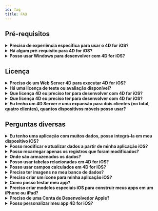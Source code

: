 ```yaml
---
id: faq
title: FAQ
---
```


## Pré-requisitos

<details>
<summary>
    <strong>Preciso de experiência específica para usar o 4D for iOS?</strong>
</summary>

Com 4D for iOS, pode criar facilmente projetos móveis diretamente desde 4D, sem necessidade de experiência prévia na criação de aplicações iOS nativas!

O editor de projetos móveis foi criado para que seja possível usar 4D for iOS sem nenhum conhecimento específico no desenvolvimento de aplicações móveis.

</details>

<details>
<summary>
<strong>Há algum pré-requisito para 4D for iOS?</strong>
</summary>

### Tabela de comparação de versões

| Xcode  | Swift | iOS      | 4D   | macOS   |
| ------ | ----- | -------- | ---- | ------- |
| 11.1   | 5.1   | iOS 13.0 | 18   | 10.14.4 |
| 10.2.1 | 5.0   | iOS 12.2 | 17R6 | 10.14.4 |
| 10.2   | 4.2.1 | iOS 12.2 | 17R5 | 10.14.3 |
| 10.1   | 4.2.1 | iOS 12   | 17R4 | 10.13.6 |
| 10.0   | 4.2   | iOS 12   | 17R3 | 10.13.6 |
| 9.4    | 4.1.2 | iOS 11.4 | 17R2 | 10.13.2 |
| 9.3.1  | 4.1   | iOS 11.3 | 17R2 | 10.13.2 |

Caso precise de uma versão antiga de Xcode pode baixá-la aqui: https://developer.apple.com/download/more/

=> Só desenvolvedores registrados podem baixar lançamentos preview através do website Apple Developer.

Veja a lista de pré-requisitos [aqui](prerequisites.html).

</details>

<details>
<summary>
<strong>Posso usar Windows para desenvolver com 4D for iOS?</strong>
</summary>

Não. Deve desenvolver em macOS, pois é preciso Xcode para compilar a aplicação final e executar o Simulador.

</details>

## Licença

<details>
<summary>
<strong>Preciso de um Web Server 4D para executar 4D for iOS?</strong>
</summary>

Não - 4D for iOS está incluído em 4D Server v17 R2 e superior.

</details>

<details>
<summary>
<strong>Há uma licença de teste ou avaliação disponível?</strong>
</summary>

Se já tiver uma licença 4D Developer Pro ou 4D Server para 4D v17 R2 ou posterior, já está incluido o 4D for iOS.

Se ainda não for um 4D Partner, ou não participa no programa 4D Manutenção, você tem que esperar por 4D V18.

</details>

<details>
<summary>
<strong>Que licença 4D eu preciso ter para desenvolver com 4D for iOS?</strong>
</summary>

É preciso ter uma licença 4D Developer Pro v17 R2 (macOS) para desenvolver apps para 4D for iOS.

</details>

<details>
<summary>
<strong>Que licença 4D eu preciso ter para desenvolver com 4D for iOS?</strong>
</summary>

É preciso ter uma licença 4D Server (macOS ou Windows) v17 R2 ou mais nova, para implementar aplicações iOS.

Não é preciso licenças adicionais. Suas aplicações 4D for iOS compartilham as mesmas licenças que as de 4D Remote (cliente).

Clientes podem se conectar em Macs, PCs Windows ou iPhones, desde o número total de usuários simultâneos esteja coberto pela licença 4D Server.

Note que você não pode instalar seu app móvel em mais dispositivos que a quantidade total das licenças remotas (cliente) do 4D Server.

</details>

<details>
<summary>
<strong>Eu tenho um 4D Server e uma expansão para dois clientes (no total, quatro clientes), quantos dispositivos móveis posso usar?</strong>
</summary>

Pode usar até quatro dispositivos móveis.

</details>

## Perguntas diversas

<details>
<summary>
<strong>Eu tenho uma aplicação com muitos dados, posso integrá-la em meu dispositivo iOS?</strong>
</summary>

4D for iOS permite que integre um máximo de 10.000 registros em seu app.

No momento, a melhor maneira de lidar com grandes quantidades de dados é criando uma tabela intermediária e filtras os resultados que quiser exibir.

Versões futuras de 4D for iOS vão incluir maneiras de aplicar filtros para que se mostre só a informação requerida.

</details>

<details>
<summary>
<strong>Posso modificar e atualizar dados a partir de minha aplicação iOS?</strong>
</summary>

No momento, 4D for iOS permite criar aplicações apenas leitura.

Versões futuras permitirão adicionar e modificar seus registros diretamente de sua aplicação iOS e sincronizar seus dados com o servidor.

</details>

<details>
<summary>
<strong>Posso recarregar apenas os registros que foram modificados?</strong>
</summary>

Quando recarregar os dados, todos os dados serão descarregados para substituir os dados existentes.

Sincronização incremental está nos planos para lançamentos futuros.

</details>

<details>
<summary>
<strong>Onde são armazenados os dados?</strong>
</summary>

Seus dados são armazenados localmente no aparelho iOS. Isso permite que acesse seus dados em modo offline.

</details>

<details>
<summary>
<strong>Posso usar tabelas relacionadas em 4D for iOS?</strong>
</summary>

Sabemos que você precisa usar muitas tabelas relacionadas para suas aplicações e estamos trabalhando no acesso à tabelas relacionadas nos lançamentos futuros de 4D for iOS.

</details>

<details>
<summary>
<strong>Posso usar campos calculados em 4D for iOS?</strong>
</summary>

Você pode criar campos pré-calculados em 4D e publicá-los a partir da [Seção Estrutura](structure.html) do editor de projeto de 4D for iOS.

</details>

<details>
<summary>
<strong>Preciso ter imagens no meu banco de dados?</strong>
</summary>

Não é obrigatório ter imagens, mas é recomendado que sejam usadas para oferecer uma melhor experiência de usuário.

4D for iOS oferece uma variedade de modelos de[formulários listados](list-form-templates.html) e [formulários detalhados](detail-form-templates.html). Com ou sem imagens, com gráficos...

</details>

<details>
<summary>
<strong>Preciso criar um ícone para minha aplicação iOS?</strong>
</summary>

É altamente recomendável ter um ícone para sua aplicação 4D for iOS. Se não tiver um, o ícone padrão (logo 4D) será exibido.

Se já tiver ícones para sua aplicação 4D Desktop, pode arrastar e soltar diretamente na área ícone na seção [Geral](general.html) do editor de projeto.

</details>

<details>
<summary>
<strong>Como posso testar meu app?</strong>
</summary>

4D for iOS permite que teste seus apps em [Simulador](simulator.html). Para testar seu app no aparelho iOS precisa ter uma **conta paga de desenvolvedor de Apple** (install-device.html) (iPhone e iPad).

**Nota:** para instalar seu app com uma **conta desenvolvedor gratuita**, é preciso abrir seu projeto gerado iOS e instalar seu app usando Xcode.

</details>

<details>
<summary>
<strong>Preciso criar modelos especiais iOS para construir meus apps em um iPhone ou iPad?</strong>
</summary>

Todos os modelos disponíveis em 4D for iOS estão otimizados para o iPhone. Também funcionam bem em iPads.

</details>

<details>
<summary>
     <strong>Preciso de uma Conta de Desenvolvedor Apple?</strong>
</summary>

Para testar seu app, é preciso criar pelo menos uma [conta gratuita de Desenvolvedor Apple](free-developer-account.html).

Para implementar um app 4D for iOS, é preciso se inscrever em [Programa Apple Developer Enterprise](register-apple-developer-enterprise-program.html) (para implementação in-house) ou [Programa Apple Developer](register-apple-developer-program-organization.html) (para implementação App Store).

</details>

<details>
<summary>
<strong>Posso personalizar meu app 4D for iOS?</strong>
</summary>

4D for iOS gera um projeto real Xcode que pode [abrir e modificar](open-xcode.html) de acordo com suas necessidades.

</details>